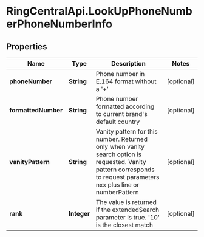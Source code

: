 # RingCentralApi.LookUpPhoneNumberPhoneNumberInfo

## Properties
Name | Type | Description | Notes
------------ | ------------- | ------------- | -------------
**phoneNumber** | **String** | Phone number in E.164 format without a &#39;+&#39; | [optional] 
**formattedNumber** | **String** | Phone number formatted according to current brand&#39;s default country | [optional] 
**vanityPattern** | **String** | Vanity pattern for this number. Returned only when vanity search option is requested. Vanity pattern corresponds to request parameters nxx plus line or numberPattern | [optional] 
**rank** | **Integer** | The value is returned if the extendedSearch parameter is true. &#39;10&#39; is the closest match | [optional] 


